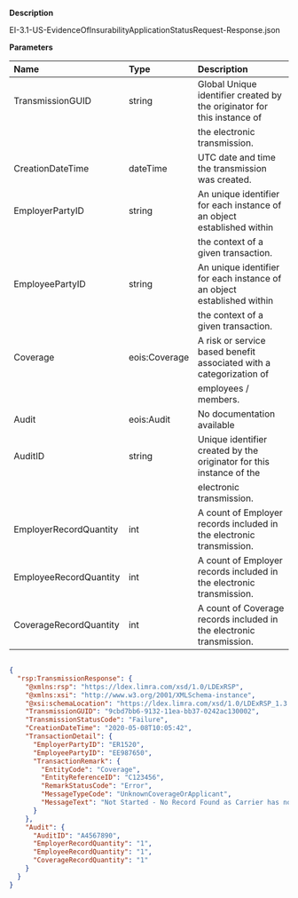 **Description**

 EI-3.1-US-EvidenceOfInsurabilityApplicationStatusRequest-Response.json




**Parameters**


| Name                   | Type          | Description                                                             |
|:-----------------------|:--------------|:------------------------------------------------------------------------|
| TransmissionGUID       | string        | Global Unique identifier created by the originator for this instance of |
|                        |               |             the electronic transmission.                                |
| CreationDateTime       | dateTime      | UTC date and time the transmission was created.                         |
| EmployerPartyID        | string        | An unique identifier for each instance of an object established within  |
|                        |               |             the context of a given transaction.                         |
| EmployeePartyID        | string        | An unique identifier for each instance of an object established within  |
|                        |               |             the context of a given transaction.                         |
| Coverage               | eois:Coverage | A risk or service based benefit associated with a categorization of     |
|                        |               |             employees / members.                                        |
| Audit                  | eois:Audit    | No documentation available                                              |
| AuditID                | string        | Unique identifier created by the originator for this instance of the    |
|                        |               |             electronic transmission.                                    |
| EmployerRecordQuantity | int           | A count of Employer records included in the electronic transmission.    |
| EmployeeRecordQuantity | int           | A count of Employer records included in the electronic transmission.    |
| CoverageRecordQuantity | int           | A count of Coverage records included in the electronic transmission.    |

```json

{
  "rsp:TransmissionResponse": {
    "@xmlns:rsp": "https://ldex.limra.com/xsd/1.0/LDExRSP",
    "@xmlns:xsi": "http://www.w3.org/2001/XMLSchema-instance",
    "@xsi:schemaLocation": "https://ldex.limra.com/xsd/1.0/LDExRSP_1.3.2022.01.01.xsd",
    "TransmissionGUID": "9cbd7bb6-9132-11ea-bb37-0242ac130002",
    "TransmissionStatusCode": "Failure",
    "CreationDateTime": "2020-05-08T10:05:42",
    "TransactionDetail": {
      "EmployerPartyID": "ER1520",
      "EmployeePartyID": "EE987650",
      "TransactionRemark": {
        "EntityCode": "Coverage",
        "EntityReferenceID": "C123456",
        "RemarkStatusCode": "Error",
        "MessageTypeCode": "UnknownCoverageOrApplicant",
        "MessageText": "Not Started - No Record Found as Carrier has no knowledge of the enrolled\n\t\t\t\tcoverage identified in the request"
      }
    },
    "Audit": {
      "AuditID": "A4567890",
      "EmployerRecordQuantity": "1",
      "EmployeeRecordQuantity": "1",
      "CoverageRecordQuantity": "1"
    }
  }
}
```
